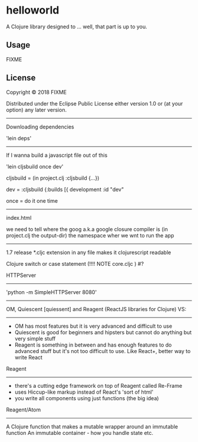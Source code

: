 # helloworld

A Clojure library designed to ... well, that part is up to you.

## Usage

FIXME

## License

Copyright © 2018 FIXME

Distributed under the Eclipse Public License either version 1.0 or (at
your option) any later version.

****

Downloading dependencies

'lein deps'

****

If I wanna build a javascript file out of this

'lein cljsbuild once dev'

cljsbuild = (in project.clj :cljsbuild {...})

dev =  :cljsbuild {:builds [{
development :id "dev"

once = do it one time

****

index.html

we need to tell where the goog a.k.a google closure compiler is (in project.clj the output-dir)
the namespace wher  we wnt to run the app

*****
1.7 release
*.cljc extension in any file makes it clojurescript readable

Clojure switch or case statement (!!!! NOTE core.cljc )
#?


HTTPServer
****

'python -m SimpleHTTPServer 8080'

****
OM, Quiescent [quiessent] and Reagent (ReactJS libraries for Clojure) VS:
*****
- OM has most features but it is very advanced and difficult to use
- Quiescent is good for beginners and hipsters but cannot do anything but very simple stuff
- Reagent is something in between and has enough features to do advanced
stuff but it's not too difficult to use. Like React+, better way to write React

Reagent
****
- there's a cutting edge framework on top of Reagent called Re-Frame
- uses Hiccup-like markup instead of React's 'sort of html'
- you write all components using just functions (the big idea)


Reagent/Atom
***
A Clojure function that makes a mutable wrapper around an immutable function
An immutable container - how you handle state etc.


